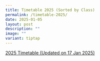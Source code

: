 ```yaml
---
title: Timetable 2025 (Sorted by Class)
permalink: /timetable-2025/
date: 2025-01-05
layout: post
description: ""
image: ""
variant: tiptap
---
```

<p><a href="/files/2025_T1_Classes_TT_FINAL_v_Jan17.pdf" rel="noopener noreferrer nofollow" target="_blank">2025 Timetable (Updated on 17 Jan 2025)</a>
</p>